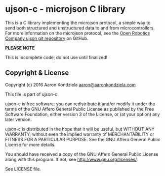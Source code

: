 ujson-c - microjson C library
=============================

This is a C library implementing the microjson protocol, a simple way to send both
structured and unstructured data to and from microcontrollers. For more information
on the microjson protocol, see the [Open Robotics Company ujson git repository](https://github.com/OpenRoboticsCompany/ujson) on GitHub.

**PLEASE NOTE**

This is incomplete code; do not use until finalized!

Copyright & License
-------------------

Copyright (c) 2016 Aaron Kondziela <aaron@aaronkondziela.com> 

This file is part of ujson-c

ujson-c is free software: you can redistribute it and/or modify
it under the terms of the GNU Affero General Public License as published
by the Free Software Foundation, either version 3 of the License, or
(at your option) any later version.

ujson-c is distributed in the hope that it will be useful, but
WITHOUT ANY WARRANTY; without even the implied warranty of
MERCHANTABILITY or FITNESS FOR A PARTICULAR PURPOSE. See the
GNU Affero General Public License for more details.

You should have received a copy of the GNU Affero General Public License
along with this program. If not, see <http://www.gnu.org/licenses/>.

See LICENSE file.
